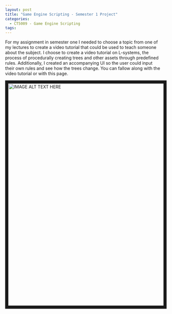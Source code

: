 ```yaml
---
layout: post
title: "Game Engine Scripting - Semester 1 Project"
categories:
  - CT5009 - Game Engine Scripting
tags:
---
```


For my assignment in semester one I needed to choose a topic from one of my lectures to create a video tutorial that could be used to teach someone about the subject. I choose to create a video tutorial on L-systems, the process of procedurally creating trees and other assets through predefined rules. Additionally, I created an accompanying UI so the user could input their own rules and see how the trees change. You can fallow along with the video tutorial or with this page.

<a href="http://www.youtube.com/watch?feature=player_embedded&v=HAgKdvAcR5g
" target="_blank"><img src="http://img.youtube.com/vi/HAgKdvAcR5g/0.jpg" 
alt="IMAGE ALT TEXT HERE" width="1080" height="720" border="10" /></a>
